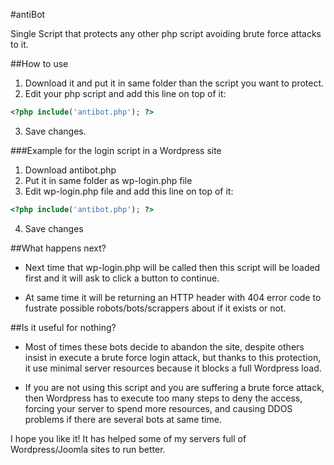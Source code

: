 #antiBot


Single Script that protects any other php script avoiding brute force attacks to it.

##How to use

 1. Download it and put it in same folder than the script you want to protect. 
 2. Edit your php script and add this line on top of it:

  ```php
  <?php include('antibot.php'); ?>
  ```
 3. Save changes.

###Example for the login script in a Wordpress site

  1. Download antibot.php
  2. Put it in same folder as wp-login.php file
  3. Edit wp-login.php file and add this line on top of it:

   ```php
   <?php include('antibot.php'); ?>
   ```

  4. Save changes

##What happens next?

* Next time that wp-login.php will be called then this script will be loaded first and it will ask to click a button to continue.

* At same time it will be returning an HTTP header with 404 error code to fustrate possible robots/bots/scrappers about if it exists or not. 

##Is it useful for nothing?

* Most of times these bots decide to abandon the site, despite others insist in execute a brute force login attack, but thanks to this protection, it use minimal server resources because it blocks a full Wordpress load. 

* If you are not using this script and you are suffering a brute force attack, then Wordpress has to execute too many steps to deny the access, forcing your server to spend more resources, and causing DDOS problems if there are several bots at same time.

I hope you like it! It has helped some of my servers full of Wordpress/Joomla sites to run better.

